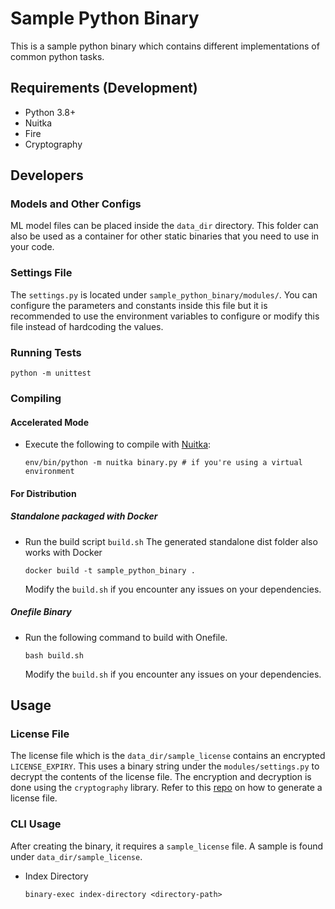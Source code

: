 # Sample Python Binary
This is a sample python binary which contains different implementations of common python tasks.

## Requirements (Development)
- Python 3.8+
- Nuitka
- Fire
- Cryptography

## Developers
### Models and Other Configs
ML model files can be placed inside the `data_dir` directory. This folder can also be used as a container for other static binaries that you need to use in your code. 
### Settings File
The `settings.py` is located under `sample_python_binary/modules/`. You can configure the parameters and constants inside this file but it is recommended to use the environment variables to configure or modify this file instead of hardcoding the values.

### Running Tests
```
python -m unittest
```

### Compiling
#### Accelerated Mode
- Execute the following to compile with [Nuitka](https://github.com/Nuitka/Nuitka):
    ```
    env/bin/python -m nuitka binary.py # if you're using a virtual environment
    ```
#### For Distribution
##### Standalone packaged with Docker
- Run the build script `build.sh` The generated standalone dist folder also works with Docker
    ```
    docker build -t sample_python_binary .
    ```
    Modify the `build.sh` if you encounter any issues on your dependencies.

##### Onefile Binary
- Run the following command to build with Onefile.
    ```
    bash build.sh
    ```
    Modify the `build.sh` if you encounter any issues on your dependencies.


## Usage
### License File
The license file which is the `data_dir/sample_license` contains an encrypted `LICENSE_EXPIRY`. This uses a binary string under the `modules/settings.py` to decrypt the contents of the license file. The encryption and decryption is done using the `cryptography` library. Refer to this [repo](https://github.com/lkpanganiban/license-generator-toolbox) on how to generate a license file.

### CLI Usage
After creating the binary, it requires a `sample_license` file. A sample is found under `data_dir/sample_license`.
- Index Directory
    ```
    binary-exec index-directory <directory-path>
    ```